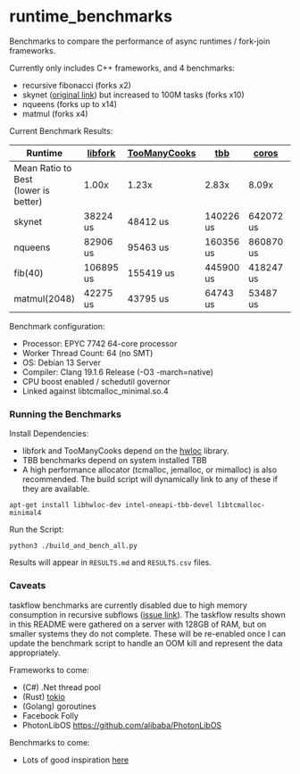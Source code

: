 # runtime_benchmarks
Benchmarks to compare the performance of async runtimes / fork-join frameworks.

Currently only includes C++ frameworks, and 4 benchmarks:
- recursive fibonacci (forks x2)
- skynet ([original link](https://github.com/atemerev/skynet)) but increased to 100M tasks (forks x10)
- nqueens (forks up to x14)
- matmul (forks x4)

Current Benchmark Results:

| Runtime | [libfork](https://github.com/ConorWilliams/libfork) | [TooManyCooks](https://github.com/tzcnt/TooManyCooks) | [tbb](https://www.intel.com/content/www/us/en/developer/tools/oneapi/onetbb.html) | [coros](https://github.com/mtmucha/coros) | [concurrencpp](https://github.com/David-Haim/concurrencpp) | [taskflow](https://github.com/taskflow/taskflow) |
| --- | --- | --- | --- | --- | --- | --- |
| Mean Ratio to Best<br>(lower is better) | 1.00x | 1.23x | 2.83x | 8.09x | 172.85x | 282.47x |
| skynet | 38224 us | 48412 us | 140226 us | 642072 us | 11957154 us | 19889202 us |
| nqueens | 82906 us | 95463 us | 160356 us | 860870 us | 8148187 us | 7239839 us |
| fib(40) | 106895 us | 155419 us | 445900 us | 418247 us | 29787722 us | 55576715 us |
| matmul(2048) | 42275 us | 43795 us | 64743 us | 53487 us | 69684 us | 98070 us |

Benchmark configuration:
- Processor: EPYC 7742 64-core processor
- Worker Thread Count: 64 (no SMT)
- OS: Debian 13 Server
- Compiler: Clang 19.1.6 Release (-O3 -march=native)
- CPU boost enabled / schedutil governor
- Linked against libtcmalloc_minimal.so.4

### Running the Benchmarks
Install Dependencies:
- libfork and TooManyCooks depend on the [hwloc](https://www.open-mpi.org/projects/hwloc/) library.
- TBB benchmarks depend on system installed TBB
- A high performance allocator (tcmalloc, jemalloc, or mimalloc) is also recommended. The build script will dynamically link to any of these if they are available.

`apt-get install libhwloc-dev intel-oneapi-tbb-devel libtcmalloc-minimal4`

Run the Script:

`python3 ./build_and_bench_all.py`

Results will appear in `RESULTS.md` and `RESULTS.csv` files.

### Caveats
taskflow benchmarks are currently disabled due to high memory consumption in recursive subflows ([issue link](https://github.com/taskflow/taskflow/issues/674)). The taskflow results shown in this README were gathered on a server with 128GB of RAM, but on smaller systems they do not complete. These will be re-enabled once I can update the benchmark script to handle an OOM kill and represent the data appropriately. 

Frameworks to come:
- (C#) .Net thread pool
- (Rust) [tokio](https://github.com/tokio-rs/tokio)
- (Golang) goroutines
- Facebook Folly
- PhotonLibOS https://github.com/alibaba/PhotonLibOS

Benchmarks to come:
- Lots of good inspiration [here](https://github.com/ConorWilliams/libfork/tree/main/bench/source)
